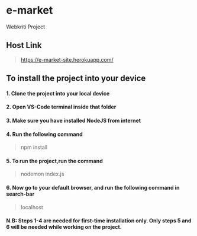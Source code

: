 # e-market

Webkriti Project 

## Host Link
> https://e-market-site.herokuapp.com/

## To install the project into your device
#### 1. Clone the project into your local device
#### 2. Open VS-Code terminal inside that folder
#### 3. Make sure you have installed NodeJS from internet
#### 4. Run the following command 
> npm install
#### 5. To run the project,run the command
> nodemon index.js
#### 6. Now go to your default browser, and run the following command in search-bar
> localhost

#### N.B: Steps 1-4 are needed for first-time installation only. Only steps 5 and 6 will be needed while working on the project. 

